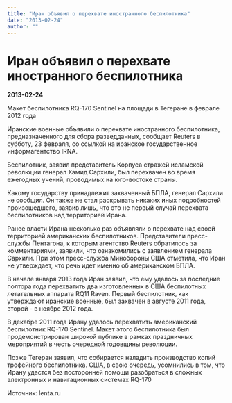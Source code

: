 ```yaml
---
title: "Иран объявил о перехвате иностранного беспилотника"
date: "2013-02-24"
author: ""
---
```


# Иран объявил о перехвате иностранного беспилотника

**2013-02-24** 

Макет беспилотника RQ-170 Sentinel на площади в Тегеране в феврале 2012 года

Иранские военные объявили о перехвате иностранного беспилотника, предназначенного для сбора разведданных, сообщает Reuters в субботу, 23 февраля, со ссылкой на иранское государственное информагентство IRNA.

Беспилотник, заявил представитель Корпуса стражей исламской революции генерал Хамид Сархили, был перехвачен во время ежегодных учений, проводимых на юго-востоке страны.

Какому государству принадлежит захваченный БПЛА, генерал Сархили не сообщил. Он также не стал раскрывать никаких иных подробностей произошедшего, заявив лишь, что это не первый случай перехвата беспилотников над территорией Ирана.

Ранее власти Ирана несколько раз объявляли о перехвате над своей территорией американских беспилотников. Представители пресс-службы Пентагона, к которым агентство Reuters обратилось за комментариями, заявили, что ознакомились с заявлением генерала Сархили. При этом пресс-служба Минобороны США отметила, что Иран не утверждает, что речь идет именно об американском БПЛА.

В начале января 2013 года Иран заявил, что ему удалось за последние полтора года перехватить два изготовленных в США беспилотных летательных аппарата RQ11 Raven. Первый беспилотник, как утверждают иранские военные, был захвачен в августе 2011 года, второй - в ноябре 2012 года.

В декабре 2011 года Ирану удалось перехватить американский беспилотник RQ-170 Sentinel. Макет этого беспилотника был продемонстрирован широкой публике в рамках праздничных мероприятий в честь очередной годовщины революции.

Позже Тегеран заявил, что собирается наладить производство копий трофейного беспилотника. США, в свою очередь, усомнились в том, что Ирану удастся без посторонней помощи разобраться в сложных электронных и навигационных системах RQ-170

Источник: lenta.ru